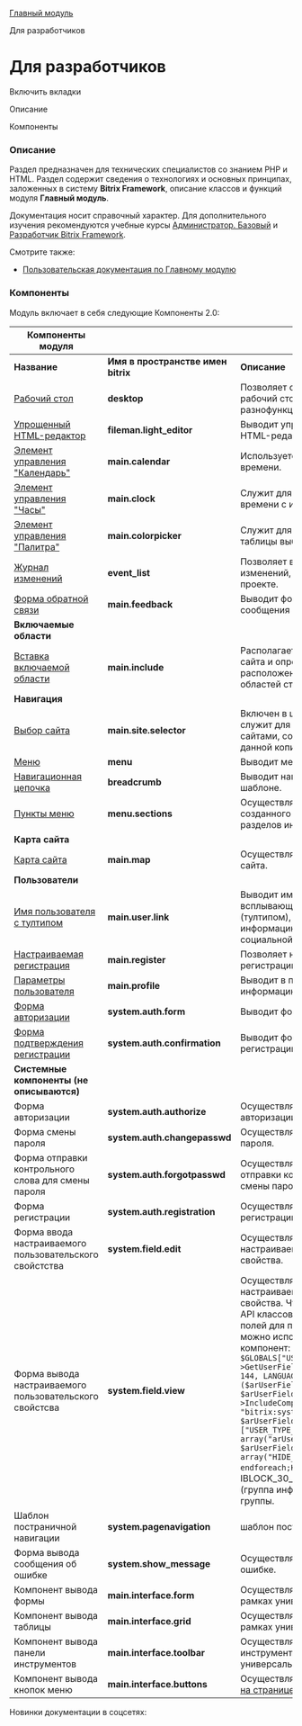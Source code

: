 [Главный модуль](/api_help/main/index.php)

Для разработчиков

Для разработчиков
=================

Включить вкладки

Описание

Компоненты

### Описание

Раздел предназначен для технических специалистов со знанием PHP и HTML. Раздел содержит сведения о технологиях и основных принципах, заложенных в систему **Bitrix Framework**, описание классов и функций модуля **Главный модуль**.

Документация носит справочный характер. Для дополнительного изучения рекомендуются учебные курсы [Администратор. Базовый](https://dev.1c-bitrix.ru/learning/course/index.php?COURSE_ID=35&CHAPTER_ID=04493) и [Разработчик Bitrix Framework](https://dev.1c-bitrix.ru/learning/course/index.php?COURSE_ID=43).

Смотрите также:

* [Пользовательская документация по Главному модулю](http://dev.1c-bitrix.ru/user_help/settings/index.php)

### Компоненты

Модуль включает в себя следующие Компоненты 2.0:

| **Компоненты модуля** | | |
| --- | --- | --- |
| **Название** | **Имя в пространстве имен bitrix** | **Описание** |
| [Рабочий стол](https://dev.1c-bitrix.ru/user_help/description_decisions/state/official_site/components/gosportal_desktop.php) | **desktop** | Позволяет создать настраиваемый рабочий стол с использованием разнофункциональных гаджетов. |
| [Упрощенный HTML-редактор](https://dev.1c-bitrix.ru/user_help/components/sluzhebnie/fileman_light_editor.php) | **fileman.light\_editor** | Выводит упрощенный визуальный HTML-редактор. |
| [Элемент управления "Календарь"](https://dev.1c-bitrix.ru/user_help/components/sluzhebnie/main_calendar.php) | **main.calendar** | Используется для ввода даты/времени. |
| [Элемент управления "Часы"](https://dev.1c-bitrix.ru/user_help/components/sluzhebnie/main_clock.php) | **main.clock** | Служит для удобного ввода времени с использованием часов. |
| [Элемент управления "Палитра"](https://dev.1c-bitrix.ru/user_help/components/sluzhebnie/main_colorpicker.php) | **main.colorpicker** | Служит для удобного ввода таблицы выбора цвета. |
| [Журнал изменений](https://dev.1c-bitrix.ru/user_help/components/sluzhebnie/event_list.php) | **event\_list** | Позволяет вывести историю изменений, произошедших на проекте. |
| [Форма обратной связи](https://dev.1c-bitrix.ru/user_help/components/sluzhebnie/main_feedback.php) | **main.feedback** | Выводит форму для отправки сообщения с сайта на E-mail. |
| **Включаемые области** | | |
| [Вставка включаемой области](https://dev.1c-bitrix.ru/user_help/components/sluzhebnie/included_regions/main_include.php) | **main.include** | Располагается в шаблоне дизайна сайта и определяет место расположения включаемых областей страниц и разделов. |
| **Навигация** | | |
| [Выбор сайта](https://dev.1c-bitrix.ru/user_help/components/sluzhebnie/navigation/main_site_selector.php) | **main.site.selector** | Включен в шаблон дизайна сайта и служит для переключения между сайтами, созданными на базе данной копии продукта. |
| [Меню](https://dev.1c-bitrix.ru/user_help/components/sluzhebnie/navigation/menu.php) | **menu** | Выводит меню указанного типа. |
| [Навигационная цепочка](https://dev.1c-bitrix.ru/user_help/components/sluzhebnie/navigation/breadcrumb.php) | **breadcrumb** | Выводит навигационную цепочку в шаблоне. |
| [Пункты меню](https://dev.1c-bitrix.ru/user_help/components/sluzhebnie/navigation/menu_section.php) | **menu.sections** | Осуществляет дополнение созданного меню названиями разделов инфоблоков. |
| **Карта сайта** | | |
| [Карта сайта](https://dev.1c-bitrix.ru/user_help/components/content/sitemap/main_map.php) | **main.map** | Осуществляет отображение карты сайта. |
| **Пользователи** | | |
| [Имя пользователя с тултипом](https://dev.1c-bitrix.ru/user_help/components/sluzhebnie/user/main_user_link.php) | **main.user.link** | Выводит имя пользователя с всплывающей подсказкой (тултипом), который содержит информацию о пользователе социальной сети.. |
| [Настраиваемая регистрация](https://dev.1c-bitrix.ru/user_help/components/sluzhebnie/user/main_register.php) | **main.register** | Позволяет настроить форму регистрации на сайте. |
| [Параметры пользователя](https://dev.1c-bitrix.ru/user_help/components/sluzhebnie/user/main_profile.php) | **main.profile** | Выводит в публичную часть сайта информацию о пользователе. |
| [Форма авторизации](http://dev.1c-bitrix.ru/user_help/settings/users/components_2/system_auth_form.php) | **system.auth.form** | Выводит форму авторизации. |
| [Форма подтверждения регистрации](https://dev.1c-bitrix.ru/user_help/components/sluzhebnie/user/system_auth_confirmation.php) | **system.auth.confirmation** | Выводит форму подтверждения регистрации. |
| **Системные компоненты (не описываются)** | | |
| Форма авторизации | **system.auth.authorize** | Осуществляет вывод формы авторизации. |
| Форма смены пароля | **system.auth.changepasswd** | Осуществляет вывод форма смены пароля. |
| Форма отправки контрольного слова для смены пароля | **system.auth.forgotpasswd** | Осуществляет вывод форма отправки контрольного слова для смены пароля. |
| Форма регистрации | **system.auth.registration** | Осуществляет отображение формы регистрации. |
| Форма ввода настраиваемого пользовательского свойстства | **system.field.edit** | Осуществляет ввод настраиваемого пользовательского свойства. |
| Форма вывода настраиваемого пользовательского свойстсва | **system.field.view** | Осуществляет вывод настраиваемого пользовательского свойства. Чтобы не использовать API классов пользовательских полей для получения значений, можно использовать этот компонент:  ``` $arUserFields = $GLOBALS["USER_FIELD_MANAGER"]->GetUserFields("IBLOCK_30_SECTION", 144, LANGUAGE_ID); foreach ($arUserFields as $FIELD_NAME => $arUserField): 	$APPLICATION->IncludeComponent( 		"bitrix:system.field.view", 		$arUserField["USER_TYPE"]["USER_TYPE_ID"], 		array("arUserField" => $arUserField), null, array("HIDE_ICONS"=>"Y") 	); endforeach;Копировать ```   Где:   IBLOCK\_30\_SECTION - объект (группа инфоблока 30)  144 - ID группы. |
| Шаблон постраничной навигации | **system.pagenavigation** | шаблон постраничной навигации. |
| Форма вывода сообщения об ошибке | **system.show\_message** | Осуществляет вывод сообщения об ошибке. |
| Компонент вывода формы | **main.interface.form** | Осуществляет вывод форм в рамках универсальных списков. |
| Компонент вывода таблицы | **main.interface.grid** | Осуществляет вывод таблиц в рамках универсальных списков. |
| Компонент вывода панели инструментов | **main.interface.toolbar** | Осуществляет вывод панели инструментов в рамках универсальных списков. |
| Компонент вывода кнопок меню | **main.interface.buttons** | Осуществляет вывод своего [меню на странице](https://dev.1c-bitrix.ru/community/blogs/antonds/make-your-menu-with-counters-in-bitrix24.php "Статья в блоге"). |

Новинки документации в соцсетях: